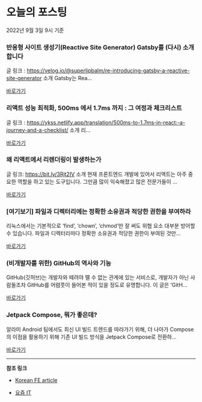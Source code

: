 # 오늘의 포스팅 
2022년 9월 3일 9시 기준 

###  반응형 사이트 생성기(Reactive Site Generator) Gatsby를 (다시) 소개합니다 

 글 링크 : https://velog.io/@superlipbalm/re-introducing-gatsby-a-reactive-site-generator 소개 Gatsby는 Rea... 

 [바로가기](https://kofearticle.substack.com/p/korean-fe-article-reactive-site-generator) 

###  리액트 성능 최적화, 500ms 에서 1.7ms 까지 : 그 여정과 체크리스트 

 글 링크 : https://ykss.netlify.app/translation/500ms-to-1.7ms-in-react:-a-journey-and-a-checklist/ 소개 리... 

 [바로가기](https://kofearticle.substack.com/p/korean-fe-article-500ms-17ms) 

###  왜 리액트에서 리렌더링이 발생하는가 

 글 링크: https://bit.ly/3Rjt2IV 소개 현재 프론트엔드 개발에 있어서 리액트는 아주 중요한 역할을 하고 있는 도구입니다. 그만큼 많이 익숙해졌고 많은 전문가들이 ... 

 [바로가기](https://kofearticle.substack.com/p/korean-fe-article--ef8) 

### [여기보기] 파일과 디렉터리에는 정확한 소유권과 적당한 권한을 부여하라 

 리눅스에서는 기본적으로 ‘find’, ‘chown’, ‘chmod’만 잘 써도 위협 요소 대부분 방어할 수 있습니다. 파일과 디렉터리마다 정확한 소유권과 적당한 권한이 부여된 것만... 

 [바로가기](https://yozm.wishket.com/magazine/detail/1668/) 

### (비개발자를 위한) GitHub의 역사와 기능 

 GitHub(깃허브)는 개발자와 떼려야 뗄 수 없는 관계에 있는 서비스로, 개발자가 아닌 사람들조차 GitHub를 어렴풋이 들어본 적이 있을 정도로 유명합니다. 이 글은 ‘GitH... 

 [바로가기](https://yozm.wishket.com/magazine/detail/1674/) 

### Jetpack Compose, 뭐가 좋은데? 

 알라미 Android 팀에서도 최신 UI 빌드 트렌드를 따라가기 위해, 더 나아가 Compose의 이점을 활용하기 위해 기존 UI 빌드 방식을 Jetpack Compose로 전환하... 

 [바로가기](https://yozm.wishket.com/magazine/detail/1670/) 

---

**참조 링크**

- [Korean FE article](https://kofearticle.substack.com) 

- [요즘 IT](https://yozm.wishket.com/magazine) 

